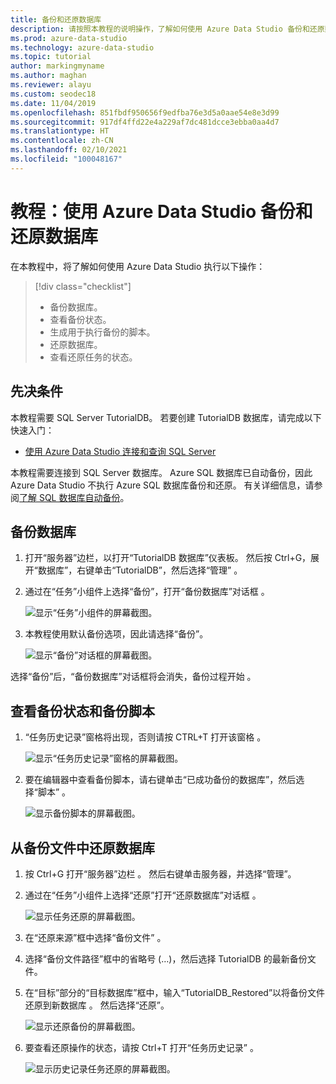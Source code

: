 ```yaml
---
title: 备份和还原数据库
description: 请按照本教程的说明操作，了解如何使用 Azure Data Studio 备份和还原数据库。
ms.prod: azure-data-studio
ms.technology: azure-data-studio
ms.topic: tutorial
author: markingmyname
ms.author: maghan
ms.reviewer: alayu
ms.custom: seodec18
ms.date: 11/04/2019
ms.openlocfilehash: 851fbdf950656f9edfba76e3d5a0aae54e8e3d99
ms.sourcegitcommit: 917df4ffd22e4a229af7dc481dcce3ebba0aa4d7
ms.translationtype: HT
ms.contentlocale: zh-CN
ms.lasthandoff: 02/10/2021
ms.locfileid: "100048167"
---
```

# <a name="tutorial-back-up-and-restore-databases-using-azure-data-studio"></a>教程：使用 Azure Data Studio 备份和还原数据库

在本教程中，将了解如何使用 Azure Data Studio 执行以下操作：
> [!div class="checklist"]
> * 备份数据库。
> * 查看备份状态。
> * 生成用于执行备份的脚本。
> * 还原数据库。
> * 查看还原任务的状态。

## <a name="prerequisites"></a>先决条件

本教程需要 SQL Server TutorialDB。 若要创建 TutorialDB 数据库，请完成以下快速入门：

* [使用 Azure Data Studio 连接和查询 SQL Server](quickstart-sql-server.md)

本教程需要连接到 SQL Server 数据库。 Azure SQL 数据库已自动备份，因此 Azure Data Studio 不执行 Azure SQL 数据库备份和还原。 有关详细信息，请参阅[了解 SQL 数据库自动备份](/azure/sql-database/sql-database-automated-backups)。

## <a name="back-up-a-database"></a>备份数据库

1. 打开“服务器”边栏，以打开“TutorialDB 数据库”仪表板。 然后按 Ctrl+G，展开“数据库”，右键单击“TutorialDB”，然后选择“管理”   。

1. 通过在“任务”小组件上选择“备份”，打开“备份数据库”对话框  。

   ![显示“任务”小组件的屏幕截图。](./media/tutorial-backup-restore-sql-server/tasks.png)

1. 本教程使用默认备份选项，因此请选择“备份”。

   ![显示“备份”对话框的屏幕截图。](./media/tutorial-backup-restore-sql-server/backup-dialog.png)

选择“备份”后，“备份数据库”对话框将会消失，备份过程开始 。

## <a name="view-the-backup-status-and-the-backup-script"></a>查看备份状态和备份脚本

1. “任务历史记录”窗格将出现，否则请按 CTRL+T 打开该窗格 。

   ![显示“任务历史记录”窗格的屏幕截图。](./media/tutorial-backup-restore-sql-server/task-history.png)

1. 要在编辑器中查看备份脚本，请右键单击“已成功备份的数据库”，然后选择“脚本” 。

   ![显示备份脚本的屏幕截图。](./media/tutorial-backup-restore-sql-server/task-script.png)

## <a name="restore-a-database-from-a-backup-file"></a>从备份文件中还原数据库

1. 按 Ctrl+G 打开“服务器”边栏 。 然后右键单击服务器，并选择“管理”。

1. 通过在“任务”小组件上选择“还原”打开“还原数据库”对话框  。

   ![显示任务还原的屏幕截图。](media/tutorial-backup-restore-sql-server/tasks-restore.png)

1. 在“还原来源”框中选择“备份文件” 。

1. 选择“备份文件路径”框中的省略号 (…)，然后选择 TutorialDB 的最新备份文件。

1. 在“目标”部分的“目标数据库”框中，输入“TutorialDB_Restored”以将备份文件还原到新数据库  。 然后选择“还原”。

   ![显示还原备份的屏幕截图。](./media/tutorial-backup-restore-sql-server/restore.png)

1. 要查看还原操作的状态，请按 Ctrl+T 打开“任务历史记录” 。

   ![显示历史记录任务还原的屏幕截图。](./media/tutorial-backup-restore-sql-server/task-history-restore.png)